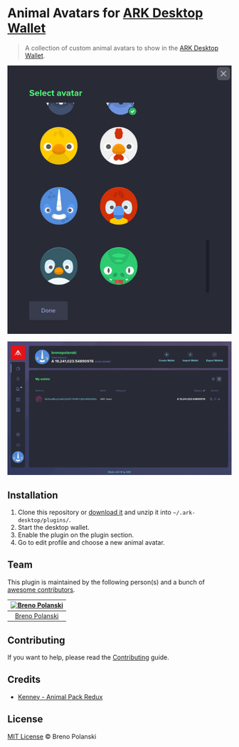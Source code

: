 # Animal Avatars for [ARK Desktop Wallet](https://ark.io/wallet)

> A collection of custom animal avatars to show in the [ARK Desktop Wallet](https://ark.io/wallet).

![Screenshot1](./screenshot1.png)

![Screenshot2](./screenshot2.png)

## Installation

1. Clone this repository or [download it](https://github.com/brenopolanski/animal-avatars-ark-wallet/archive/master.zip) and unzip it into `~/.ark-desktop/plugins/`.
2. Start the desktop wallet.
3. Enable the plugin on the plugin section.
4. Go to edit profile and choose a new animal avatar.

## Team

This plugin is maintained by the following person(s) and a bunch of [awesome contributors](https://github.com/brenopolanski/dracula-theme-ark-wallet/graphs/contributors).

| [![Breno Polanski](https://avatars0.githubusercontent.com/u/1894191?s=70&v=4)](https://github.com/brenopolanski)
| :---: |
| [Breno Polanski](https://github.com/brenopolanski) |

## Contributing

If you want to help, please read the [Contributing](./CONTRIBUTING.md) guide.

## Credits

- [Kenney - Animal Pack Redux](https://kenney.nl/assets/animal-pack-redux)

## License

[MIT License](https://brenopolanski.mit-license.org/) © Breno Polanski
